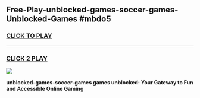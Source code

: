
## Free-Play-unblocked-games-soccer-games-Unblocked-Games #mbdo5
<h3>
<a href="https://news.freeplayer.one?title=unblocked-games-soccer-games&ref=8M">CLICK TO PLAY</a></h3>
<hr>

<h3>
<a href="https://news.freeplayer.one?title=unblocked-games-soccer-games&ref=8M">CLICK 2 PLAY</a>
  
</h3>

<a href="https://news.freeplayer.one?title=unblocked-games-soccer-games&ref=8M"><img src="https://clearcache.store/games.png"></a>


**unblocked-games-soccer-games games unblocked: Your Gateway to Fun and Accessible Online Gaming**
